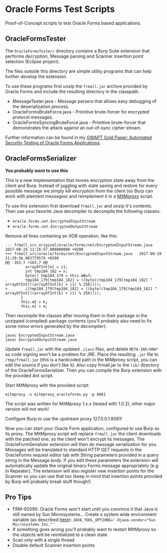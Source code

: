 Oracle Forms Test Scripts
=========================

Proof-of-Concept scripts to test Oracle Forms based applications.

OracleFormsTester
-----------------

The `OracleFormsTester/` directory contains a Burp Suite extension that performs decryption, Message parsing and Scanner insertion point selection (Eclipse project).

The files outside this directory are simple utility programs that can help further develop the extension.

To use these programs first unzip the `frmall.jar` archive provided by Oracle Forms and include the resulting directory in the classpath.

* MessageTester.java - Message parsers that allows easy debugging of the deserialization process.
* OracleFormsBruteForce.java - Primitive brute-forcer for encrypted protocol messages.
* OracleFormsSyncingBruteForce.java - Primitive brute-forcer that demonstrates the attack against an out-of-sync cipher stream. 

Further information can be found in my [GWAPT Gold Paper: Automated Security Testing of Oracle Forms Applications](https://www.sans.org/reading-room/whitepapers/testing/automated-security-testing-oracle-forms-applications-35970).

OracleFormsSerializer
---------------------

**You probably want to use this**

This is a new implementation that moves encryption state away from the client and Burp. Instead of juggling with state saving and restore for every possible message we simply kill encryption from the client (so Burp can work with plaintext messages) and reimplement it in a [MitMproxy](https://github.com/mitmproxy/mitmproxy) script.

To use this extension first download `frmall.jar` and unzip it's contents. Then use your favorite Java decompiler to decompile the following classes:
* `oracle.forms.net.EncryptedInputStream`
* `oracle.forms.net.EncryptedOutputStream`

Remove all lines containing an XOR operation, like this: 

```
--- frmall_src_original/oracle/forms/net/EncryptedInputStream.java  2017-08-19 11:16:57.000000000 +0200
+++ frmall_src/oracle/forms/net/EncryptedInputStream.java   2017-08-19 11:29:56.083779579 +0200
@@ -163,7 +163,7 @@
         arrayOfInt[m] = i1; 
         int tmp184_182 = n;
         byte[] tmp184_179 = this.mBuf;
-        tmp184_179[tmp184_182] = ((byte)(tmp184_179[tmp184_182] ^ arrayOfInt[((arrayOfInt[k] + i1) % 256)]));
+        //tmp184_179[tmp184_182] = ((byte)(tmp184_179[tmp184_182] ^ arrayOfInt[((arrayOfInt[k] + i1) % 256)]));
       }   
       this.mI = k;
       this.mJ = m;
```

Then recompile the classes after moving them in their package in the unzipped (compiled) package contents (you'll probably also need to fix some minor errors generated by the decompiler):

```
javac EncryptedInputStream.java
javac EncryptedOutputStream.java
```

Update `frmall.jar` with the updated `.class` files, and delete `META-INF/ORA*` so code signing won't be a problem for JRE. Place the resulting `.jar` file to `/tmp/frmall.jar` (this is a hardcoded path in the MiMproxy script, you can edit the source if you don't like it). Also copy frmall.jar to the `lib/` directory of the OracleFormsSerializer. Then you can compile the Burp extension with the provided Ant script.

Start MitMproxy with the provided script:
```
mitmproxy -s mitmproxy_oracleforms.py -p 8081
```

The script was written for MitMproxy 1.x.x (tested with 1.0.2), other major version will not work!

Configure Burp to use the upstream proxy 127.0.0.1:8081! 

Now you can start your Oracle Form application, configured to use Burp as its proxy. The MitMproxy script will replace `frmall.jar` the client downloads with the patched one, so the client won't encrypt its messages. The OracleFormSerializer extension will then do message serialization for you. Messages will be translated to standard HTTP GET requests in the OracleForms request editor tab with String parameters provided in a query string in the Message body. If you edit these parameters the extension will automatically update the original binary Forms message appropriately (e.g. in Repeater). The extension will also register new insertion points for the Scanner so you can use that too (keep in mind that insertion points provided by Burp will probably break stuff though!).

Pro Tips
--------

* FRM-92095: Oracle Forms won't start until you convince it that Java is still owned by Sun Microsystems... Create a system wide environment variable (as described [here](https://blogs.oracle.com/ptian/solution-for-error-frm-92095:-oracle-jnitiator-version-too-low)): `JAVA_TOOL_OPTIONS='-Djava.vendor="Sun Microsystems Inc."'`
* If something goes wrong you'll probably want to restart MitMproxy so the objects will be reinitialized to a clean state
* Scan only with a single thread
* Disable default Scanner insertion points
